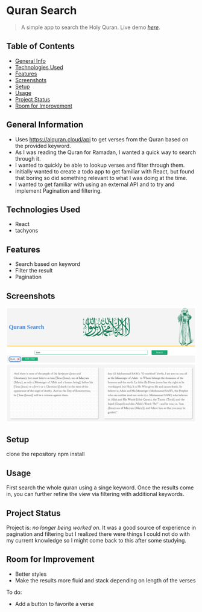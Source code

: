# Quran Search

> A simple app to search the Holy Quran.
> Live demo [_here_](https://razaahmed0.github.io/quransearch/). <!-- If you have the project hosted somewhere, include the link here. -->

## Table of Contents

- [General Info](#general-information)
- [Technologies Used](#technologies-used)
- [Features](#features)
- [Screenshots](#screenshots)
- [Setup](#setup)
- [Usage](#usage)
- [Project Status](#project-status)
- [Room for Improvement](#room-for-improvement)


## General Information

- Uses https://alquran.cloud/api to get verses from the Quran based on the provided keyword.
- As I was reading the Quran for Ramadan, I wanted a quick way to search through it.
- I wanted to quickly be able to lookup verses and filter through them.
- Initially wanted to create a todo app to get familiar with React, but found that boring so did something relevant to what I was doing at the time.
- I wanted to get familiar with using an external API and to try and implement Pagination and filtering.

## Technologies Used

- React
- tachyons

## Features

- Search based on keyword
- Filter the result
- Pagination

## Screenshots

![Example screenshot](./src/example.png)

<!-- If you have screenshots you'd like to share, include them here. -->

## Setup

clone the repository
npm install

## Usage

First search the whole quran using a singe keyword.
Once the results come in, you can further refine the view via filtering with additional keywords.

## Project Status

Project is: _no longer being worked on_. It was a good source of experience in pagination and filtering but I realized there were things I could not do with my current knowledge so I might come back to this after some studying.

## Room for Improvement

- Better styles
- Make the results more fluid and stack depending on length of the verses

To do:
- Add a button to favorite a verse

